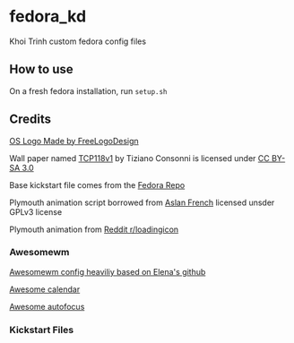 # fedora_kd

Khoi Trinh custom fedora config files

## How to use

On a fresh fedora installation, run ```setup.sh```

## Credits

[OS Logo Made by FreeLogoDesign][1]

Wall paper named [TCP118v1][2] by Tiziano Consonni is licensed under [CC BY-SA 3.0][3]

Base kickstart file comes from the [Fedora Repo][4]

Plymouth animation script borrowed from [Aslan French][5] licensed unsder GPLv3 license

Plymouth animation from [Reddit r/loadingicon][6]

### Awesomewm

[Awesomewm config heaviliy based on Elena's github][7]

[Awesome calendar][8]

[Awesome autofocus][9]

### Kickstart Files

[1]: https://www.freelogodesign.org/
[2]: https://www.ostechnix.com/default-set-wallpapers-ubuntu-16-04-lts
[3]: https://creativecommons.org/licenses/by-sa/3.0/us/
[4]: https://pagure.io/fedora-kickstarts
[5]: https://github.com/jcklpe/Plymouth-Animated-Boot-Screen-Creator
[6]: https://www.reddit.com/r/loadingicon/comments/6hy8cd/when_loading_takes_forever_oc/
[7]: https://github.com/elenapan/dotfiles
[8]: https://github.com/deficient/calendar
[9]: https://github.com/awesomeWM/awesome/blob/master/lib/awful/autofocus.lua
